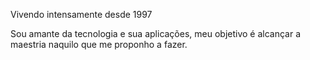 Vivendo intensamente desde 1997

Sou amante da tecnologia e sua aplicações, meu objetivo é  alcançar a maestria naquilo que me proponho a fazer.
<!---
polarisid/polarisid is a ✨ special ✨ repository because its `README.md` (this file) appears on your GitHub profile.
You can click the Preview link to take a look at your changes.
--->
